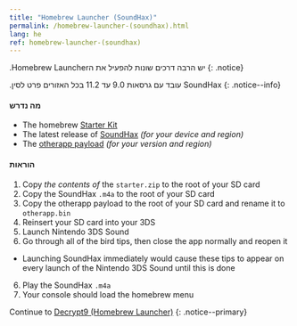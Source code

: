```yaml
---
title: "Homebrew Launcher (SoundHax)"
permalink: /homebrew-launcher-(soundhax).html
lang: he
ref: homebrew-launcher-(soundhax)
---
```


.Homebrew Launcherיש הרבה דרכים שונות להפעיל את ה
{: .notice}

.עובד עם גרסאות 9.0 עד 11.2 בכל האזורים פרט לסין SoundHax
{: .notice--info}

#### מה נדרש

+ The homebrew [Starter Kit](http://smealum.github.io/ninjhax2/starter.zip)
+ The latest release of [SoundHax](http://soundhax.com/) *(for your device and region)*
+ The [otherapp payload](https://smealum.github.io/3ds/#otherapp) *(for your version and region)*

#### הוראות

1. Copy _the contents of_ the `starter.zip` to the root of your SD card
2. Copy the SoundHax `.m4a` to the root of your SD card
3. Copy the otherapp payload to the root of your SD card and rename it to `otherapp.bin`
4. Reinsert your SD card into your 3DS
5. Launch Nintendo 3DS Sound
6. Go through all of the bird tips, then close the app normally and reopen it
  + Launching SoundHax immediately would cause these tips to appear on every launch of the Nintendo 3DS Sound until this is done
6. Play the SoundHax `.m4a`
7. Your console should load the homebrew menu

Continue to [Decrypt9 (Homebrew Launcher)](decrypt9-(homebrew-launcher))
{: .notice--primary}
